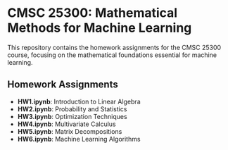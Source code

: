 # CMSC 25300: Mathematical Methods for Machine Learning

This repository contains the homework assignments for the CMSC 25300 course, focusing on the mathematical foundations essential for machine learning.

## Homework Assignments

- **HW1.ipynb**: Introduction to Linear Algebra
- **HW2.ipynb**: Probability and Statistics
- **HW3.ipynb**: Optimization Techniques
- **HW4.ipynb**: Multivariate Calculus
- **HW5.ipynb**: Matrix Decompositions
- **HW6.ipynb**: Machine Learning Algorithms